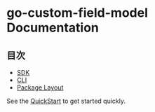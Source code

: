 # go-custom-field-model Documentation

## 目次
- [SDK](./sdk/README.md)
- [CLI](./cli/fieldctl.md)
- [Package Layout](./packages.md)

See the [QuickStart](../README.md#go-%E3%81%A7%E4%BD%BF%E3%81%86%E4%BE%8B) to get started quickly.
